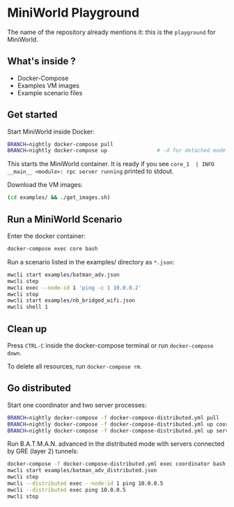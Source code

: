 # MiniWorld Playground

The name of the repository already mentions it: this is the `playground` for MiniWorld.

## What's inside ?

- Docker-Compose
- Examples VM images
- Example scenario files

## Get started

Start MiniWorld inside Docker:

```bash
BRANCH=nightly docker-compose pull
BRANCH=nightly docker-compose up                # -d for detached mode
```

This starts the MiniWorld container. It is ready if you see `core_1  | INFO __main__ <module>: rpc server running` printed to stdout.

Download the VM images:

```bash
(cd examples/ && ./get_images.sh)
```

## Run a MiniWorld Scenario

Enter the docker container:
```bash
docker-compose exec core bash
```

Run a scenario listed in the examples/ directory as `*.json`:

```bash
mwcli start examples/batman_adv.json
mwcli step
mwcli exec --node-id 1 'ping -c 1 10.0.0.2'
mwcli stop
mwcli start examples/nb_bridged_wifi.json
mwcli shell 1
```



## Clean up

Press `CTRL-C` inside the docker-compose terminal or run `docker-compose down`.

To delete all resources, run `docker-compose rm`.


## Go distributed

Start one coordinator and two server processes:

```bash
BRANCH=nightly docker-compose -f docker-compose-distributed.yml pull
BRANCH=nightly docker-compose -f docker-compose-distributed.yml up coordinator
BRANCH=nightly docker-compose -f docker-compose-distributed.yml up server1 server2
```

Run B.A.T.M.A.N. advanced in the distributed mode with servers connected by GRE (layer 2) tunnels:

```bash
docker-compose -f docker-compose-distributed.yml exec coordinator bash
mwcli start examples/batman_adv_distributed.json
mwcli step
mwcli --distributed exec --node-id 1 ping 10.0.0.5
mwcli --distributed exec ping 10.0.0.5
mwcli stop
```